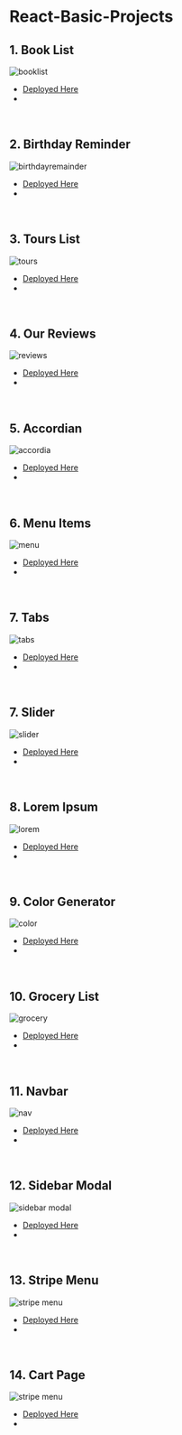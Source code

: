 # React-Basic-Projects

## 1. Book List 
  ![booklist](./images/booklist.png)

  - [Deployed Here](https://basic-booklist.netlify.app/)
  - 

<br />

## 2. Birthday Reminder
  ![birthdayremainder](./images/birthday-remainder.png)

  - [Deployed Here](https://react-birthdayremainder.netlify.app/)
  - 

<br />

## 3. Tours List
  ![tours](./images/tourlist.png)

  - [Deployed Here](https://react-tourlist.netlify.app/)
  - 

<br />

## 4. Our Reviews 
  ![reviews](./images/reviews.png)

  - [Deployed Here](https://react-reviewlist.netlify.app/)
  - 

<br />

## 5. Accordian
  ![accordia](./images/accordian.png)

  - [Deployed Here](https://react-faqaccordian.netlify.app/)
  - 

<br />

## 6. Menu Items
  ![menu](./images/menu.png)

  - [Deployed Here](https://react-menuitems.netlify.app/)
  - 

<br />

## 7. Tabs
  ![tabs](./images/tabs.png)

  - [Deployed Here](https://react-tabitems.netlify.app/)
  - 

<br />

## 7. Slider
  ![slider](./images/slider.png)

  - [Deployed Here](https://react-slideritems.netlify.app/)
  - 

<br />

## 8. Lorem Ipsum
  ![lorem](./images/lorem.png)

  - [Deployed Here](https://react-loremipsum.netlify.app/)
  - 

<br />

## 9. Color Generator
  ![color](./images/color.png)

  - [Deployed Here](https://react-colorgenerate.netlify.app/)
  - 

<br />

## 10. Grocery List
  ![grocery](./images/grocery.png)

  - [Deployed Here](https://react-grocerylist.netlify.app/)
  - 

<br />

## 11. Navbar
  ![nav](./images/nav.png)

  - [Deployed Here](https://react-navigation-bar.netlify.app/)
  - 

<br />

## 12. Sidebar Modal
  ![sidebar modal](./images/sidebarmodal.png)

  - [Deployed Here](https://react-modal-side-bar.netlify.app/)
  - 

<br />

## 13. Stripe Menu
  ![stripe menu](./images/stripe.png)

  - [Deployed Here](https://react-stripe-submenu-sidebar.netlify.app/)
  - 

<br />

## 14. Cart Page
  ![stripe menu](./images/cart.png)

  - [Deployed Here](https://react-cart-page.netlify.app/)
  - 

<br />

